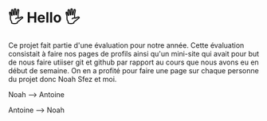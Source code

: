 #  :raised_hand_with_fingers_splayed: Hello :raised_hand_with_fingers_splayed:
Ce projet fait partie d'une évaluation pour notre année. Cette évaluation consistait à faire nos pages de profils ainsi qu'un mini-site qui avait pour but de nous faire utiiser git et github par rapport au cours que nous avons eu en début de semaine. On en a profité pour faire une page sur chaque personne du projet donc Noah Sfez et moi. 


Noah --> Antoine


Antoine --> Noah

